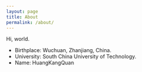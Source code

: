 ```yaml
---
layout: page
title: About
permalink: /about/
---
```


Hi, world.

- Birthplace: Wuchuan, Zhanjiang, China.
- University: South China University of Technology.
- Name: HuangKangQuan

